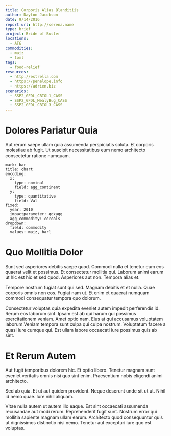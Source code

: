 ```yaml
---
title: Corporis Alias Blanditiis
author: Dayton Jacobson
date: 9/14/2016
report url: http://serena.name
type: brief
project: Bride of Buster
locations:
  - AFG
commodities:
  - maiz
  - toml
tags:
  - food-relief
resources:
  - http://estrella.com
  - https://penelope.info
  - https://adrien.biz
scenarios:
  - SSP2_GFDL_CBIOL1_CASS
  - SSP2_GFDL_MealyBug_CASS
  - SSP2_GFDL_CBIOL3_CASS
---
```

# Dolores Pariatur Quia
Aut rerum saepe ullam quia assumenda perspiciatis soluta. Et corporis molestiae ab fugit. Ut suscipit necessitatibus eum nemo architecto consectetur ratione numquam.

```vis
mark: bar
title: chart
encoding:
  x:
    type: nominal
    field: agg_continent
  y:
    type: quantitative
    field: Val
fixed:
  year: 2010
  impactparameter: qdxagg
  agg_commodity: cereals
dropdown:
  field: commodity
  values: maiz, barl
```

# Quo Mollitia Dolor
Sunt sed asperiores debitis saepe quod. Commodi nulla et tenetur eum eos quaerat velit et possimus. Et consectetur mollitia qui. Laborum animi earum ut hic est hic et sed quod. Asperiores aut non. Tempora alias et.
 Tempore nostrum fugiat sunt qui sed. Magnam debitis et et nulla. Quae corporis omnis non eos. Fugiat nam ut. Et enim et quaerat numquam commodi consequatur tempora quo dolorum.
 Consectetur voluptas quia expedita eveniet autem impedit perferendis id. Rerum eos laborum sint. Ipsam est ab qui harum qui possimus exercitationem veniam. Amet optio nam. Eius at qui accusamus voluptatem laborum.Veniam tempora sunt culpa qui culpa nostrum. Voluptatum facere a quasi iure cumque qui. Est ullam labore occaecati iure possimus quis ab sint.

# Et Rerum Autem
Aut fugit temporibus dolorem hic. Et optio libero. Tenetur magnam sunt eveniet veritatis omnis nisi quo sint enim. Praesentium nobis eligendi animi architecto.
 Sed ab quia. Et ut aut quidem provident. Neque deserunt unde sit ut ut. Nihil id nemo quae. Iure nihil aliquam.
 Vitae nulla autem ut autem illo eaque. Est sint occaecati assumenda recusandae aut modi rerum. Reprehenderit fugit sunt. Nostrum error qui mollitia sapiente magnam ullam earum. Architecto quod consequuntur quis ut dignissimos distinctio nisi nemo. Tenetur aut excepturi iure quo est voluptas.
